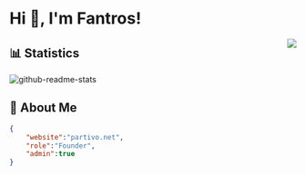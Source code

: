 # Hi 👋, I'm Fantros!
<img align="right" src="https://spotify-github-profile.vercel.app/api/view?uid=31us4ohbcaotjvvfxk5szygl4tle&cover_image=true&theme=default" />

## 📊 Statistics
![github-readme-stats](https://github-readme-stats.vercel.app/api?username=fantros&show_icons=true&hide_border=true&theme=dark)

## 📃 About Me
```json
{
    "website":"partivo.net",
    "role":"Founder",
    "admin":true
}
```
